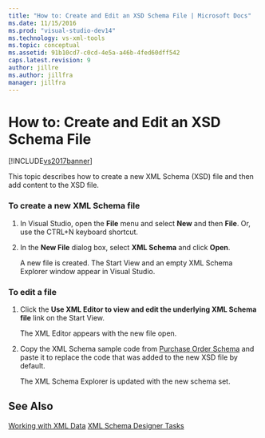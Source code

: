```yaml
---
title: "How to: Create and Edit an XSD Schema File | Microsoft Docs"
ms.date: 11/15/2016
ms.prod: "visual-studio-dev14"
ms.technology: vs-xml-tools
ms.topic: conceptual
ms.assetid: 91b10cd7-c0cd-4e5a-a46b-4fed60dff542
caps.latest.revision: 9
author: jillre
ms.author: jillfra
manager: jillfra
---
```

# How to: Create and Edit an XSD Schema File
[!INCLUDE[vs2017banner](../includes/vs2017banner.md)]

This topic describes how to create a new XML Schema (XSD) file and then add content to the XSD file.

### To create a new XML Schema file

1. In Visual Studio, open the **File** menu and select **New** and then **File**. Or, use the CTRL+N keyboard shortcut.

2. In the **New File** dialog box, select **XML Schema** and click **Open**.

     A new file is created. The Start View and an empty XML Schema Explorer window appear in Visual Studio.

### To edit a file

1. Click the **Use XML Editor to view and edit the underlying XML Schema file** link on the Start View.

     The XML Editor appears with the new file open.

2. Copy the XML Schema sample code from [Purchase Order Schema](../xml-tools/sample-xsd-file-simple-schema.md) and paste it to replace the code that was added to the new XSD file by default.

     The XML Schema Explorer is updated with the new schema set.

## See Also
 [Working with XML Data](../xml-tools/working-with-xml-data.md)
 [XML Schema Designer Tasks](../xml-tools/xml-schema-designer-tasks.md)
